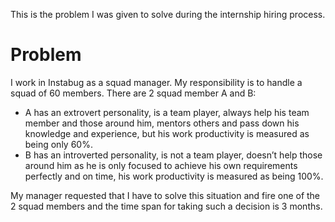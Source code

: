 This is the problem I was given to solve during the internship hiring process. 
# **Problem**
I work in Instabug as a squad manager. My responsibility is to handle a squad of 60 members. There are 2 squad member A and B:
-	A has an extrovert personality, is a team player, always help his team member and those around him, mentors others and pass down his knowledge and experience, but his work productivity is measured as being only 60%.
-	B has an introverted personality, is not a team player, doesn’t help those around him as he is only focused to achieve his own requirements perfectly and on time, his work productivity is measured as being 100%.

My manager requested that I have to solve this situation and fire one of the 2 squad members and the time span for taking such a decision is 3 months.
